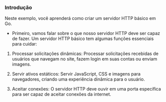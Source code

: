 ### Introdução  
Neste exemplo, você aprenderá como criar um servidor HTTP básico em Go. 
*  Primeiro, vamos falar sobre o que nosso servidor HTTP deve ser capaz de fazer. Um servidor HTTP básico tem algumas funções essenciais para cuidar:

1. Processar solicitações dinâmicas: Processar solicitações recebidas de usuários que navegam no site, fazem login em suas contas ou enviam imagens.


2. Servir ativos estáticos: Servir JavaScript, CSS e imagens para navegadores, criando uma experiência dinâmica para o usuário.


3. Aceitar conexões: O servidor HTTP deve ouvir em uma porta específica para ser capaz de aceitar conexões da internet.